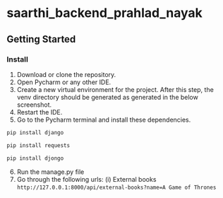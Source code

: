 # saarthi_backend_prahlad_nayak

## Getting Started

### Install
1. Download or clone the repository.
2. Open Pycharm or any other IDE.
3. Create a new virtual environment for the project. After this step, the venv directory should be generated as generated in the below screenshot. 
4. Restart the IDE.
5. Go to the Pycharm terminal and install these dependencies.
  ```bash
pip install django
```
  ```bash
pip install requests
```   
  ```bash
pip install djongo
```
6. Run the manage.py file
7. Go through the following urls:
  (i) External books
    ```http://127.0.0.1:8000/api/external-books?name=A Game of Thrones```
